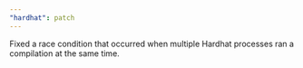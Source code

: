 ```yaml
---
"hardhat": patch
---
```


Fixed a race condition that occurred when multiple Hardhat processes ran a compilation at the same time.

